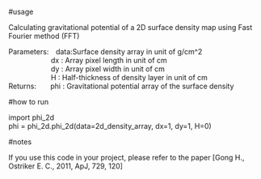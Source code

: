 
#usage

Calculating gravitational potential of a 2D surface density map using Fast Fourier method (FFT)

Parameters:&emsp;data:Surface density array in unit of g/cm^2\
&emsp;&emsp;&emsp;&emsp;&emsp;&emsp;dx  : Array pixel length in unit of cm\
&emsp;&emsp;&emsp;&emsp;&emsp;&emsp;dy  : Array pixel width in unit of cm\
&emsp;&emsp;&emsp;&emsp;&emsp;&emsp;H   : Half-thickness of density layer in unit of cm\
Returns:&emsp;&emsp;phi : Gravitational potential array of the surface density

#how to run

import phi_2d\
phi = phi_2d.phi_2d(data=2d_density_array, dx=1, dy=1, H=0)


#notes

If you use this code in your project, please refer to the paper [Gong H., Ostriker E. C., 2011, ApJ, 729, 120]